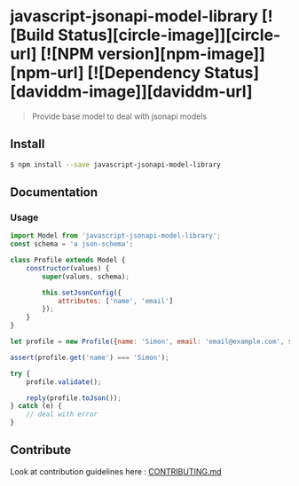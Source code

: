 javascript-jsonapi-model-library  [![Build Status][circle-image]][circle-url] [![NPM version][npm-image]][npm-url] [![Dependency Status][daviddm-image]][daviddm-url]
================================

> Provide base model to deal with jsonapi models

## Install

```sh
$ npm install --save javascript-jsonapi-model-library
```

## Documentation

### Usage

```js
import Model from 'javascript-jsonapi-model-library';
const schema = 'a json-schema';

class Profile extends Model {
    constructor(values) {
        super(values, schema);

        this.setJsonConfig({
            attributes: ['name', 'email']
        });
    }
}

let profile = new Profile({name: 'Simon', email: 'email@example.com', state: 'approved'});

assert(profile.get('name') === 'Simon');

try {
    profile.validate();

    reply(profile.toJson());
} catch (e) {
    // deal with error
}
```

## Contribute

Look at contribution guidelines here : [CONTRIBUTING.md](CONTRIBUTING.md)
